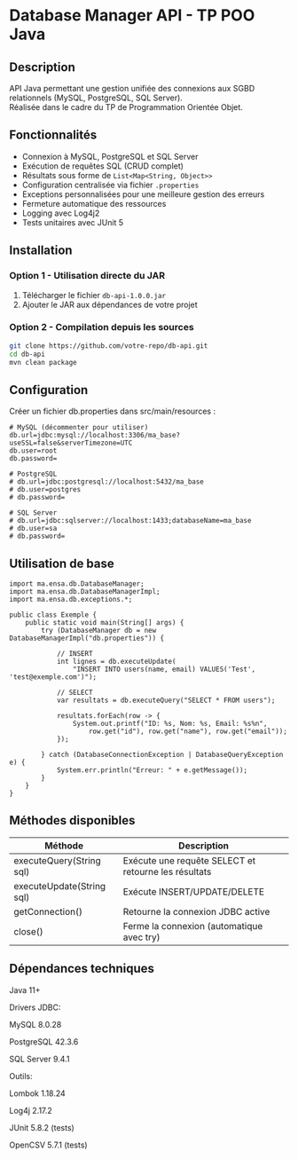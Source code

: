 # Database Manager API - TP POO Java

##  Description
API Java permettant une gestion unifiée des connexions aux SGBD relationnels (MySQL, PostgreSQL, SQL Server).  
Réalisée dans le cadre du TP de Programmation Orientée Objet.

##  Fonctionnalités
-  Connexion à MySQL, PostgreSQL et SQL Server
-  Exécution de requêtes SQL (CRUD complet)
-  Résultats sous forme de `List<Map<String, Object>>`
-  Configuration centralisée via fichier `.properties`
-  Exceptions personnalisées pour une meilleure gestion des erreurs
-  Fermeture automatique des ressources
-  Logging avec Log4j2
-  Tests unitaires avec JUnit 5

##  Installation

### Option 1 - Utilisation directe du JAR
1. Télécharger le fichier `db-api-1.0.0.jar`
2. Ajouter le JAR aux dépendances de votre projet

### Option 2 - Compilation depuis les sources
```bash
git clone https://github.com/votre-repo/db-api.git
cd db-api
mvn clean package
```
##  Configuration
Créer un fichier db.properties dans src/main/resources :
````
# MySQL (décommenter pour utiliser)
db.url=jdbc:mysql://localhost:3306/ma_base?useSSL=false&serverTimezone=UTC
db.user=root
db.password=

# PostgreSQL
# db.url=jdbc:postgresql://localhost:5432/ma_base
# db.user=postgres
# db.password=

# SQL Server
# db.url=jdbc:sqlserver://localhost:1433;databaseName=ma_base
# db.user=sa
# db.password=
````
##  Utilisation de base
````
import ma.ensa.db.DatabaseManager;
import ma.ensa.db.DatabaseManagerImpl;
import ma.ensa.db.exceptions.*;

public class Exemple {
    public static void main(String[] args) {
        try (DatabaseManager db = new DatabaseManagerImpl("db.properties")) {
            
            // INSERT
            int lignes = db.executeUpdate(
                "INSERT INTO users(name, email) VALUES('Test', 'test@exemple.com')");
            
            // SELECT
            var resultats = db.executeQuery("SELECT * FROM users");
            
            resultats.forEach(row -> {
                System.out.printf("ID: %s, Nom: %s, Email: %s%n",
                    row.get("id"), row.get("name"), row.get("email"));
            });
            
        } catch (DatabaseConnectionException | DatabaseQueryException e) {
            System.err.println("Erreur: " + e.getMessage());
        }
    }
}
````
##  Méthodes disponibles
| Méthode                  | Description                                           |
|--------------------------|-------------------------------------------------------|
| executeQuery(String sql) | Exécute une requête SELECT et retourne les résultats |
| executeUpdate(String sql)| Exécute INSERT/UPDATE/DELETE                          |
| getConnection()          | Retourne la connexion JDBC active                    |
| close()                  | Ferme la connexion (automatique avec try)            |

##  Dépendances techniques
Java 11+

Drivers JDBC:

MySQL 8.0.28

PostgreSQL 42.3.6

SQL Server 9.4.1

Outils:

Lombok 1.18.24

Log4j 2.17.2

JUnit 5.8.2 (tests)

OpenCSV 5.7.1 (tests)


